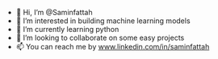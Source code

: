 - 👋 Hi, I’m @Saminfattah
- 👀 I’m interested in building machine learning models
- 🌱 I’m currently learning python
- 💞️ I’m looking to collaborate on some easy projects
- 📫 You can reach me by www.linkedin.com/in/saminfattah

<!---
Saminfattah/Saminfattah is a ✨ special ✨ repository because its `README.md` (this file) appears on your GitHub profile.
You can click the Preview link to take a look at your changes.
--->
